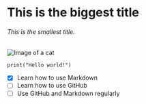 # This is the biggest title
###### This is the smallest title. 

![Image of a cat](https://i.pinimg.com/564x/62/1a/1e/621a1eea5c9f53b7dc6b7d6e03407674.jpg)

```
print("Hello world!")
```

- [x] Learn how to use Markdown
- [ ] Learn how to use GitHub
- [ ] Use GitHub and Markdown regularly
